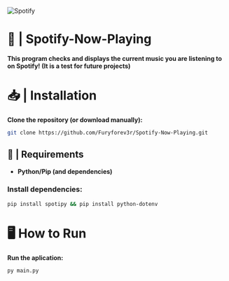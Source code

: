 ![Spotify](https://github.com/Furyforev3r/Spotify-Music-Checker/assets/88341564/b35e61f5-fa82-4d3d-858c-88928562c8a2)
# 🎵 | Spotify-Now-Playing
**This program checks and displays the current music you are listening to on Spotify! (It is a test for future projects)**
# 📥 | Installation
**Clone the repository (or download manually):**
```bash
git clone https://github.com/Furyforev3r/Spotify-Now-Playing.git
```
## 📁 | Requirements
+ **Python/Pip (and dependencies)**
### Install dependencies:
```bash
pip install spotipy && pip install python-dotenv
```
# 🖥️ How to Run
**Run the aplication:**
```bash
py main.py
```
